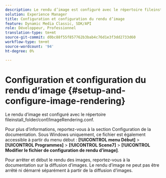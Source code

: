 ```yaml
---
description: Le rendu d’image est configuré avec le répertoire fileinstall_folder/conf/ImageRendering.conf.
solution: Experience Manager
title: Configuration et configuration du rendu d’image
feature: Dynamic Media Classic, SDK/API
role: Développeur, Professionnel
translation-type: tm+mt
source-git-commit: d0bc88f55f857762b3bab4c76d1e3f3dd2733d60
workflow-type: tm+mt
source-wordcount: '94'
ht-degree: 0%

---
```



# Configuration et configuration du rendu d’image {#setup-and-configure-image-rendering}

Le rendu d’image est configuré avec le répertoire fileinstall_folder/conf/ImageRendering.conf.

Pour plus d’informations, reportez-vous à la section Configuration de la documentation. Sous Windows uniquement, ce fichier est également accessible à partir du menu début : **[!UICONTROL menu Début]** > **[!UICONTROL Programmes]** > **[!UICONTROL Scene7]** > **[!UICONTROL Modifier le fichier de configuration de rendu d’image]**.

Pour arrêter et début le rendu des images, reportez-vous à la documentation sur la diffusion d’images. Le rendu d’image ne peut pas être arrêté ni démarré séparément à partir de la diffusion d’images.
